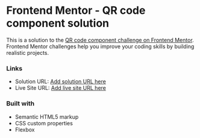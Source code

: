 # Frontend Mentor - QR code component solution

This is a solution to the [QR code component challenge on Frontend Mentor](https://www.frontendmentor.io/challenges/qr-code-component-iux_sIO_H). Frontend Mentor challenges help you improve your coding skills by building realistic projects. 


### Links

- Solution URL: [Add solution URL here](https://github.com/gonskaya/QR-code-FM)
- Live Site URL: [Add live site URL here](https://gonskaya.github.io/QR-code-FM/)

### Built with

- Semantic HTML5 markup
- CSS custom properties
- Flexbox
